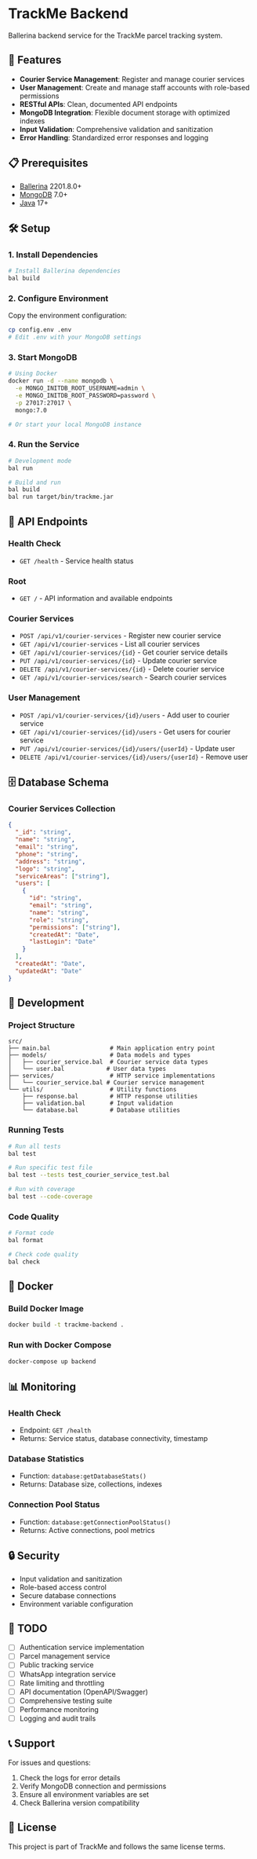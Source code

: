 # TrackMe Backend

Ballerina backend service for the TrackMe parcel tracking system.

## 🚀 Features

- **Courier Service Management**: Register and manage courier services
- **User Management**: Create and manage staff accounts with role-based permissions
- **RESTful APIs**: Clean, documented API endpoints
- **MongoDB Integration**: Flexible document storage with optimized indexes
- **Input Validation**: Comprehensive validation and sanitization
- **Error Handling**: Standardized error responses and logging

## 📋 Prerequisites

- [Ballerina](https://ballerina.io/download/) 2201.8.0+
- [MongoDB](https://www.mongodb.com/) 7.0+
- [Java](https://adoptium.net/) 17+

## 🛠️ Setup

### 1. Install Dependencies

```bash
# Install Ballerina dependencies
bal build
```

### 2. Configure Environment

Copy the environment configuration:

```bash
cp config.env .env
# Edit .env with your MongoDB settings
```

### 3. Start MongoDB

```bash
# Using Docker
docker run -d --name mongodb \
  -e MONGO_INITDB_ROOT_USERNAME=admin \
  -e MONGO_INITDB_ROOT_PASSWORD=password \
  -p 27017:27017 \
  mongo:7.0

# Or start your local MongoDB instance
```

### 4. Run the Service

```bash
# Development mode
bal run

# Build and run
bal build
bal run target/bin/trackme.jar
```

## 📡 API Endpoints

### Health Check
- `GET /health` - Service health status

### Root
- `GET /` - API information and available endpoints

### Courier Services
- `POST /api/v1/courier-services` - Register new courier service
- `GET /api/v1/courier-services` - List all courier services
- `GET /api/v1/courier-services/{id}` - Get courier service details
- `PUT /api/v1/courier-services/{id}` - Update courier service
- `DELETE /api/v1/courier-services/{id}` - Delete courier service
- `GET /api/v1/courier-services/search` - Search courier services

### User Management
- `POST /api/v1/courier-services/{id}/users` - Add user to courier service
- `GET /api/v1/courier-services/{id}/users` - Get users for courier service
- `PUT /api/v1/courier-services/{id}/users/{userId}` - Update user
- `DELETE /api/v1/courier-services/{id}/users/{userId}` - Remove user

## 🗄️ Database Schema

### Courier Services Collection
```json
{
  "_id": "string",
  "name": "string",
  "email": "string",
  "phone": "string",
  "address": "string",
  "logo": "string",
  "serviceAreas": ["string"],
  "users": [
    {
      "id": "string",
      "email": "string",
      "name": "string",
      "role": "string",
      "permissions": ["string"],
      "createdAt": "Date",
      "lastLogin": "Date"
    }
  ],
  "createdAt": "Date",
  "updatedAt": "Date"
}
```

## 🔧 Development

### Project Structure
```
src/
├── main.bal                 # Main application entry point
├── models/                  # Data models and types
│   ├── courier_service.bal  # Courier service data types
│   └── user.bal            # User data types
├── services/                # HTTP service implementations
│   └── courier_service.bal # Courier service management
└── utils/                   # Utility functions
    ├── response.bal         # HTTP response utilities
    ├── validation.bal       # Input validation
    └── database.bal         # Database utilities
```

### Running Tests
```bash
# Run all tests
bal test

# Run specific test file
bal test --tests test_courier_service_test.bal

# Run with coverage
bal test --code-coverage
```

### Code Quality
```bash
# Format code
bal format

# Check code quality
bal check
```

## 🐳 Docker

### Build Docker Image
```bash
docker build -t trackme-backend .
```

### Run with Docker Compose
```bash
docker-compose up backend
```

## 📊 Monitoring

### Health Check
- Endpoint: `GET /health`
- Returns: Service status, database connectivity, timestamp

### Database Statistics
- Function: `database:getDatabaseStats()`
- Returns: Database size, collections, indexes

### Connection Pool Status
- Function: `database:getConnectionPoolStatus()`
- Returns: Active connections, pool metrics

## 🔒 Security

- Input validation and sanitization
- Role-based access control
- Secure database connections
- Environment variable configuration

## 🚧 TODO

- [ ] Authentication service implementation
- [ ] Parcel management service
- [ ] Public tracking service
- [ ] WhatsApp integration service
- [ ] Rate limiting and throttling
- [ ] API documentation (OpenAPI/Swagger)
- [ ] Comprehensive testing suite
- [ ] Performance monitoring
- [ ] Logging and audit trails

## 📞 Support

For issues and questions:
1. Check the logs for error details
2. Verify MongoDB connection and permissions
3. Ensure all environment variables are set
4. Check Ballerina version compatibility

## 📝 License

This project is part of TrackMe and follows the same license terms. 